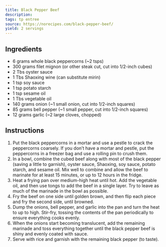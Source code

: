```yaml
---
title: Black Pepper Beef
description: 
tags: tp entree
source: https://norecipes.com/black-pepper-beef/
yield: 2 servings
---
```

## Ingredients
- 6 grams whole black peppercorns (~2 tsps)
- 300 grams filet mignon (or other steak cut, cut into 1/2-inch cubes)
- 2 Tbs oyster sauce
- 1 Tbs Shaoxing wine (can substitute mirin)
- 1 tsp soy sauce
- 1 tsp potato starch
- 1 tsp sesame oil
- 1 Tbs vegetable oil
- 140 grams onion (~1 small onion, cut into 1/2-inch squares)
- 85 grams bell pepper (~1 small pepper, cut into 1/2-inch squares)
- 12 grams garlic (~2 large cloves, chopped)

## Instructions
1. Put the black peppercorns in a mortar and use a pestle to crack the peppercorns coarsely. If you don’t have a mortar and pestle, put the peppercorns in a freezer bag and use a rolling pin to crush them.
2. In a bowl, combine the cubed beef along with most of the black pepper (saving a little to garnish), oyster sauce, Shaoxing, soy sauce, potato starch, and sesame oil. Mix well to combine and allow the beef to marinate for at least 15 minutes, or up to 12 hours in the fridge.
3. Heat a frying pan over medium-high heat until hot. Add the vegetable oil, and then use tongs to add the beef in a single layer. Try to leave as much of the marinade in the bowl as possible.
4. Fry the beef on one side until golden brown, and then flip each piece and fry the second side, until browned.
5. Dump the onions, bell pepper, and garlic into the pan and turn the heat to up to high. Stir-fry, tossing the contents of the pan periodically to ensure everything cooks evenly.
6.  When the onions start becoming translucent, add the remaining marinade and toss everything together until the black pepper beef is shiny and evenly coated with sauce.
7.  Serve with rice and garnish with the remaining black pepper (to taste).
